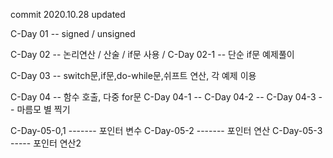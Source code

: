 

commit 2020.10.28 updated

C-Day 01 -- signed  / unsigned

C-Day 02 -- 논리연산 / 산술 / if문 사용 / 
C-Day 02-1 -- 단순  if문 예제풀이 

C-Day 03 -- switch문,if문,do-while문,쉬프트 연산, 각 예제 이용

C-Day 04 -- 함수 호출, 다중 for문 
C-Day 04-1 --
C-Day 04-2 -- 
C-Day 04-3 -- 마름모 별 찍기 

C-Day-05-0,1 ------- 포인터 변수
C-Day-05-2 ------- 포인터 연산
C-Day-05-3 ----- 포인터 연산2
